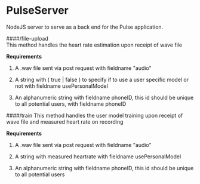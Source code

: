 # PulseServer
NodeJS server to serve as a back end for the Pulse application. 

####/file-upload  
This method handles the heart rate estimation upon receipt of wave file

**Requirements**

1. A .wav file sent via post request with fieldname "audio"

2. A string with ( true | false ) to specify if to use a user specific model or not with fieldname usePersonalModel

3. An alphanumeric string with fieldname phoneID, this id should be unique to all potential users, with fieldname phoneID

####/train
This method handles the user model training upon receipt of wave file and measured heart rate on recording 

**Requirements**

1. A .wav file sent via post request with fieldname "audio"

2. A string with measured heartrate with fieldname usePersonalModel

3. An alphanumeric string with fieldname phoneID, this id should be unique to all potential users
